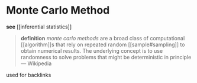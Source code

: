 # Monte Carlo Method

**see** [[inferential statistics]]

> **definition** _monte carlo methods_ are a broad class of computational [[algorithm]]s that rely on repeated random [[sample#sampling]] to obtain numerical results. The underlying concept is to use randomness to solve problems that might be deterministic in principle &mdash; Wikipedia

used for backlinks
